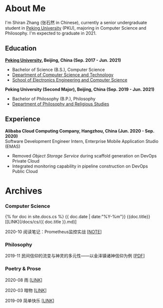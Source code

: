 # About Me

I'm Shiran Zhang (张石然 in Chinese), currently a senior undergraduate student in [Peking University](http://english.pku.edu.cn/) (PKU), majoring in Computer Science and Philosophy. I'm expected to graduate in 2021.

## Education

<div align="left">
    <strong><a href="http://english.pku.edu.cn/">Peking University</a>, Beijing, China (Sep. 2017 - Jun. 2021)</strong>
    <ul>
        <li>Bachelor of Science (B.S.), Computer Science</li>
        <li><a href="https://cs.pku.edu.cn/English/Home.htm">Department of Computer Science and Technology</a></li>
        <li><a href="http://eecs.pku.edu.cn/Home/HOME.htm">School of Electronics Engineering and Computer Science</a></li>
    </ul>
</div>

<div align="left">
    <strong>Peking University (Second Major), Beijing, China (Sep. 2019 - Jun. 2021)</strong>
    <ul>
        <li>Bachelor of Philosophy (B.P.), Philosophy</li>
        <li><a href="https://en.phil.pku.edu.cn/">Department of Philosophy and Religious Studies</a></li>
    </ul>
</div>


## Experience

<div align="left">
    <strong>Alibaba Cloud Computing Company, Hangzhou, China (Jun. 2020 - Sep. 2020)</strong>
    <br />Software Development Engineer Intern, Enterprise Mobile Application Studio (EMAS)
    <ul>
        <li>Removed <i>Object Storage Service</i> during scaffold generation on DevOps Private Cloud</li>
        <li>Integrated monitoring capability in pipeline construction on DevOps Public Cloud</li>
    </ul>
</div>

# Archives

### Computer Science

{% for doc in site.docs.cs %}
{{ doc.date | date:"%Y-%m"}} {{doc.title}} \[[LINK](/docs/cs/{{ doc.title }}.md)\]

2020-10 阅读笔记：Prometheus监控实战 \[[NOTE](/docs/cs/阅读笔记：Prometheus监控实战.md)\]

### Philosophy

2019-11 民间信仰的流变与神灵的多元性——以金泽镇诸神信仰为例 \[[PDF](/docs/phil/民间信仰的流变与神灵的多元性——以金泽镇诸神信仰为例.pdf)\]

### Poetry & Prose

2020-08 雨 \[[LINK](/docs/poem/2020-08-雨.md)\]

2020-03 暗物 \[[LINK](/docs/poem/2020-03-26-暗物.md)\]

2019-09 简单快乐 \[[LINK](/docs/poem/2019-09-14-简单快乐.md)\]
